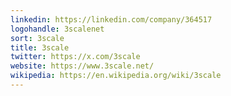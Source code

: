 ```yaml
---
linkedin: https://linkedin.com/company/364517
logohandle: 3scalenet
sort: 3scale
title: 3scale
twitter: https://x.com/3scale
website: https://www.3scale.net/
wikipedia: https://en.wikipedia.org/wiki/3scale
---
```

